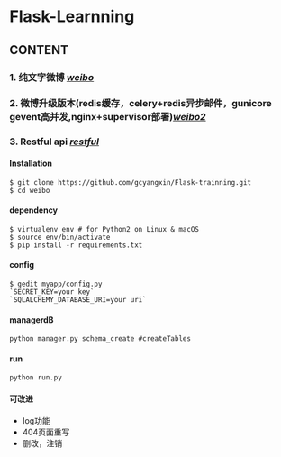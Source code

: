 # Flask-Learnning
## CONTENT

### 1. 纯文字微博 *[weibo](https://github.com/gcyangxin/Flask-trainning/tree/master/weibo)*
### 2. 微博升级版本(redis缓存，celery+redis异步邮件，gunicore gevent高并发,nginx+supervisor部署)*[weibo2](https://github.com/gcyangxin/Flask-trainning/tree/master/weibo2)*
### 3. Restful api *[restful](https://github.com/gcyangxin/Flask-trainning/tree/master/restful)*

#### Installation
```
$ git clone https://github.com/gcyangxin/Flask-trainning.git
$ cd weibo
```
#### dependency
```
$ virtualenv env # for Python2 on Linux & macOS
$ source env/bin/activate
$ pip install -r requirements.txt
```
#### config
```
$ gedit myapp/config.py
`SECRET_KEY=your key`
`SQLALCHEMY_DATABASE_URI=your uri`
```
#### managerdB
```
python manager.py schema_create #createTables
```
#### run
```python run.py```
#### 可改进
- log功能
- 404页面重写
- 删改，注销
